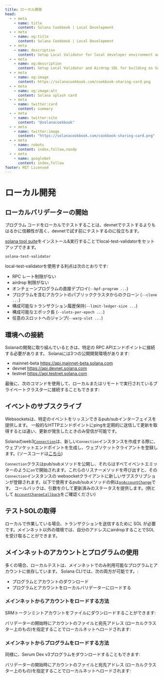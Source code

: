 ```yaml
---
title: ローカル開発
head:
  - - meta
    - name: title
      content: Solana Cookbook | Local Development
  - - meta
    - name: og:title
      content: Solana Cookbook | Local Development
  - - meta
    - name: description
      content: Setup Local Validator for local developer environment and Airdrop SOL. Learn about Local Development and more references for Building on Solana at The Solana cookbook.
  - - meta
    - name: og:description
      content: Setup Local Validator and Airdrop SOL for building on Solana Locally. Learn about Local Development and more references for Building on Solana at The Solana cookbook.
  - - meta
    - name: og:image
      content: https://solanacookbook.com/cookbook-sharing-card.png
  - - meta
    - name: og:image:alt
      content: Solana splash card
  - - meta
    - name: twitter:card
      content: summary
  - - meta
    - name: twitter:site
      content: "@solanacookbook"
  - - meta
    - name: twitter:image
      content: "https://solanacookbook.com/cookbook-sharing-card.png"
  - - meta
    - name: robots
      content: index,follow,noodp
  - - meta
    - name: googlebot
      content: index,follow
footer: MIT Licensed
---
```


# ローカル開発

## ローカルバリデーターの開始

プログラム コードをローカルでテストすることは、devnetでテストするよりもはるかに信頼性が高く、devnetで試す前にテストするのに役立ちます。

[solana tool suite](/getting-started/installation.md#install-cli)をインストール&実行することでlocal-test-validatorをセットアップできます。

```console
solana-test-validator
```

local-test-validatorを使用する利点は次のとおりです:

- RPC レート制限がない
- airdrop 制限がない
- オンチェーンプログラムの直接デプロイ(`--bpf-program ...`)
- プログラムを含むアカウントのパブリッククラスタからのクローン (`--clone ...`)
- 構成可能なトランザクション履歴保持(`--limit-ledger-size ...`)
- 構成可能なエポック長 (`--slots-per-epoch ...`)
- 任意のスロットへのジャンプ(`--warp-slot ...`)

## 環境への接続

Solanaの開発に取り組んでいるときは、特定の RPC APIエンドポイントに接続する必要があります。 Solanaには3つの公開開発環境があります:
- mainnet-beta https://api.mainnet-beta.solana.com
- devnet https://api.devnet.solana.com
- testnet https://api.testnet.solana.com

<SolanaCodeGroup>
  <SolanaCodeGroupItem title="TS" active>

  <template v-slot:default>

@[code](@/code/local-development/connecting-cluster/connecting-cluster.en.ts)

  </template>

  <template v-slot:preview>

@[code](@/code/local-development/connecting-cluster/connecting-cluster.preview.en.ts)

  </template>

  </SolanaCodeGroupItem>

  <SolanaCodeGroupItem title="Python">

  <template v-slot:default>

@[code](@/code/local-development/connecting-cluster/connecting-cluster.en.py)

  </template>

  <template v-slot:preview>

@[code](@/code/local-development/connecting-cluster/connecting-cluster.preview.en.py)

  </template>

  </SolanaCodeGroupItem>

  <SolanaCodeGroupItem title="Rust">

  <template v-slot:default>

@[code](@/code/local-development/connecting-cluster/connecting-cluster.en.rs)

  </template>

  <template v-slot:preview>

@[code](@/code/local-development/connecting-cluster/connecting-cluster.preview.en.rs)

  </template>

  </SolanaCodeGroupItem>
  <SolanaCodeGroupItem title="CLI">
  <template v-slot:default>

@[code](@/code/local-development/connecting-cluster/connecting-cluster.en.sh)

  </template>

  <template v-slot:preview>

@[code](@/code/local-development/connecting-cluster/connecting-cluster.en.sh)

  </template>
  </SolanaCodeGroupItem>

</SolanaCodeGroup>

最後に、次のコマンドを使用して、ローカルまたはリモートで実行されているプラ​​イベートクラスターに接続することもできます:

<SolanaCodeGroup>
  <SolanaCodeGroupItem title="TS" active>

  <template v-slot:default>

@[code](@/code/local-development/connecting-private-cluster/connecting-private-cluster.en.ts)

  </template>

  <template v-slot:preview>

@[code](@/code/local-development/connecting-private-cluster/connecting-private-cluster.preview.en.ts)

  </template>

  </SolanaCodeGroupItem>

  <SolanaCodeGroupItem title="Python">

  <template v-slot:default>

@[code](@/code/local-development/connecting-private-cluster/connecting-private-cluster.en.py)

  </template>

  <template v-slot:preview>

@[code](@/code/local-development/connecting-private-cluster/connecting-private-cluster.preview.en.py)

  </template>

  </SolanaCodeGroupItem>

  <SolanaCodeGroupItem title="Rust">

  <template v-slot:default>

@[code](@/code/local-development/connecting-private-cluster/connecting-private-cluster.en.rs)

  </template>

  <template v-slot:preview>

@[code](@/code/local-development/connecting-private-cluster/connecting-private-cluster.preview.en.rs)

  </template>

  </SolanaCodeGroupItem>

  <SolanaCodeGroupItem title="CLI">
  <template v-slot:default>

@[code](@/code/local-development/connecting-private-cluster/connecting-private-cluster.en.sh)

  </template>

  <template v-slot:preview>

@[code](@/code/local-development/connecting-private-cluster/connecting-private-cluster.en.sh)

  </template>
  </SolanaCodeGroupItem>

</SolanaCodeGroup>

## イベントのサブスクライブ

Websocketsは、特定のイベントをリッスンできるpub/subインターフェイスを提供します。 一般的なHTTPエンドポイントにpingを定期的に送信して更新を取得するとは違い、更新が発生したときのみ受信が可能です。

Solanaのweb3[`Connection`](https://solana-labs.github.io/solana-web3.js/classes/Connection.html)は、新しい`Connection`インスタンスを作成する際に、ウェブソケットエンドポイントを生成し、ウェブソケットクライアントを登録します。(ソースコードは[こちら](https://github.com/solana-labs/solana-web3.js/blob/45923ca00e4cc1ed079d8e55ecbee83e5b4dc174/src/connection.ts#L2100))

`Connection`クラスはpub/subメソッドを公開し、それらはすべてイベントエミッターのように`on`で開始されます。これらのリスナーメソッドを呼び出すと、その`Connection`インスタンスの websocketクライアントに新しいサブスクリプションが登録されます。以下で使用するpub/subメソッドの例は[`onAccountChange`](https://solana-labs.github.io/solana-web3.js/classes/Connection.html#onAccountChange)です。 コールバックは、引数を介して更新済みのステータスを提供します。(例として [`AccountChangeCallback`](https://solana-labs.github.io/solana-web3.js/modules.html#AccountChangeCallback)をご確認ください)

<SolanaCodeGroup>
  <SolanaCodeGroupItem title="TS" active>

  <template v-slot:default>

@[code](@/code/local-development/connecting-websocket/connecting-websocket.en.ts)

  </template>

  <template v-slot:preview>

@[code](@/code/local-development/connecting-websocket/connecting-websocket.preview.en.ts)

  </template>

  </SolanaCodeGroupItem>

  <SolanaCodeGroupItem title="Python">

  <template v-slot:default>

@[code](@/code/local-development/connecting-websocket/connecting-websocket.en.py)

  </template>

  <template v-slot:preview>

@[code](@/code/local-development/connecting-websocket/connecting-websocket.preview.en.py)

  </template>

  </SolanaCodeGroupItem>

  <SolanaCodeGroupItem title="Rust">

  <template v-slot:default>

@[code](@/code/local-development/connecting-websocket/connecting-websocket.en.rs)

  </template>

  <template v-slot:preview>

@[code](@/code/local-development/connecting-websocket/connecting-websocket.preview.en.rs)

  </template>

  </SolanaCodeGroupItem>
</SolanaCodeGroup>

## テストSOLの取得

ローカルで作業している場合、トランザクションを送信するために SOL が必要です。メインネット以外の環境では、自分のアドレスにairdropすることでSOLを受け取ることができます。

<SolanaCodeGroup>
  <SolanaCodeGroupItem title="TS" active>

  <template v-slot:default>

@[code](@/code/local-development/airdropping-sol/airdropping-sol.en.ts)

  </template>

  <template v-slot:preview>

@[code](@/code/local-development/airdropping-sol/airdropping-sol.preview.en.ts)

  </template>
  </SolanaCodeGroupItem>

  <SolanaCodeGroupItem title="Python">

  <template v-slot:default>

@[code](@/code/local-development/airdropping-sol/airdropping-sol.en.py)

  </template>

  <template v-slot:preview>

@[code](@/code/local-development/airdropping-sol/airdropping-sol.preview.en.py)

  </template>

  </SolanaCodeGroupItem>

  <SolanaCodeGroupItem title="Rust">
  <template v-slot:default>

@[code](@/code/local-development/airdropping-sol/airdropping-sol.en.rs)

  </template>

  <template v-slot:preview>

@[code](@/code/local-development/airdropping-sol/airdropping-sol.preview.en.rs)

  </template>
  </SolanaCodeGroupItem>

  <SolanaCodeGroupItem title="CLI">
  <template v-slot:default>

@[code](@/code/local-development/airdropping-sol/airdropping-sol.en.sh)

  </template>

  <template v-slot:preview>

@[code](@/code/local-development/airdropping-sol/airdropping-sol.preview.en.sh)

  </template>
  </SolanaCodeGroupItem>

</SolanaCodeGroup>

## メインネットのアカウントとプログラムの使用

多くの場合、ローカルテストは、メインネットでのみ利用可能なプログラムとアカウントに依存しています。 Solana CLIでは、次の両方が可能です。:
* プログラムとアカウントのダウンロード
* プログラムとアカウントをローカルバリデーターにロードする

### メインネットからアカウントをロードする方法

SRMトークンミントアカウントをファイルにダウンロードすることができます:

<SolanaCodeGroup>
  <SolanaCodeGroupItem title="CLI">
  <template v-slot:default>

@[code](@/code/local-development/using-mainnet-accounts/dump-accounts.en.sh)

  </template>

  <template v-slot:preview>

@[code](@/code/local-development/using-mainnet-accounts/dump-accounts.preview.en.sh)

  </template>
  </SolanaCodeGroupItem>

</SolanaCodeGroup>

バリデーターの開始時にアカウントのファイルと宛先アドレス (ローカルクラスター上のもの)を指定することでローカルネットへロードされます:

<SolanaCodeGroup>
  <SolanaCodeGroupItem title="CLI">
  <template v-slot:preview>

@[code](@/code/local-development/using-mainnet-accounts/load-accounts.preview.en.sh)

  </template>

  <template v-slot:default>

@[code](@/code/local-development/using-mainnet-accounts/load-accounts.en.sh)

  </template>

  </SolanaCodeGroupItem>

</SolanaCodeGroup>

### メインネットからプログラムをロードする方法

同様に、Serum Dex v3プログラムをダウンロードすることもできます:

<SolanaCodeGroup>
  <SolanaCodeGroupItem title="CLI">
  <template v-slot:default>

@[code](@/code/local-development/using-mainnet-accounts/dump-programs.en.sh)

  </template>

  <template v-slot:preview>

@[code](@/code/local-development/using-mainnet-accounts/dump-programs.preview.en.sh)

  </template>
  </SolanaCodeGroupItem>

</SolanaCodeGroup>

バリデーターの開始時にアカウントのファイルと宛先アドレス (ローカルクラスター上のもの)を指定することでローカルネットへロードされます:

<SolanaCodeGroup>
  <SolanaCodeGroupItem title="CLI">
  <template v-slot:preview>

@[code](@/code/local-development/using-mainnet-accounts/load-programs.preview.en.sh)

  </template>

  <template v-slot:default>

@[code](@/code/local-development/using-mainnet-accounts/load-programs.en.sh)

  </template>

  </SolanaCodeGroupItem>

</SolanaCodeGroup>
